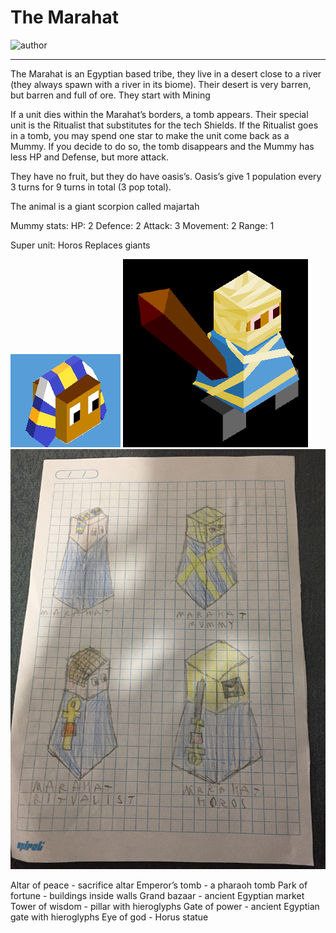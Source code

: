 # The Marahat

![author](https://img.shields.io/badge/author-T%20Shadow%237569-%237289DA)

---

The Marahat is an Egyptian based tribe, they live in a desert close to a river (they always spawn with a river in its biome). Their desert is very barren, but barren and full of ore. They start with Mining

If a unit dies within the Marahat’s borders, a tomb appears. Their special unit is the Ritualist that substitutes for the tech Shields. If the Ritualist goes in a tomb, you may spend one star to make the unit come back as a Mummy. If you decide to do so, the tomb disappears and the Mummy has less HP and Defense, but more attack. 

They have no fruit, but they do have oasis’s. Oasis’s give 1 population every 3 turns for 9 turns in total (3 pop total).

The animal is a giant scorpion called majartah 

Mummy stats:
HP: 2
Defence: 2
Attack: 3
Movement: 2
Range: 1

Super unit: Horos
Replaces giants

![head](images/marahat0.jpg)
![mummy](images/marahat1.png)
![units](images/marahat2.jpg)

Altar of peace - sacrifice altar 
Emperor’s tomb - a pharaoh tomb
Park of fortune - buildings inside walls
Grand bazaar - ancient Egyptian market
Tower of wisdom - pillar with hieroglyphs
Gate of power - ancient Egyptian gate with hieroglyphs
Eye of god - Horus statue
